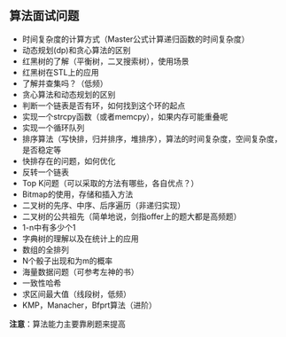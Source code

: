 ## 算法面试问题

* 时间复杂度的计算方式（Master公式计算递归函数的时间复杂度）
* 动态规划(dp)和贪心算法的区别
* 红黑树的了解（平衡树，二叉搜索树），使用场景
* 红黑树在STL上的应用
* 了解并查集吗？（低频）
* 贪心算法和动态规划的区别
* 判断一个链表是否有环，如何找到这个环的起点
* 实现一个strcpy函数（或者memcpy），如果内存可能重叠呢
* 实现一个循环队列
* 排序算法（写快排，归并排序，堆排序），算法的时间复杂度，空间复杂度，是否稳定等
* 快排存在的问题，如何优化
* 反转一个链表
* Top K问题（可以采取的方法有哪些，各自优点？）
* Bitmap的使用，存储和插入方法
* 二叉树的先序、中序、后序遍历（非递归实现）
* 二叉树的公共祖先（简单地说，剑指offer上的题大都是高频题）
* 1-n中有多少个1
* 字典树的理解以及在统计上的应用
* 数组的全排列
* N个骰子出现和为m的概率
* 海量数据问题（可参考左神的书）
* 一致性哈希
* 求区间最大值（线段树，低频）
* KMP，Manacher，Bfprt算法（进阶）

**注意**：算法能力主要靠刷题来提高